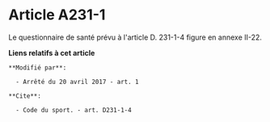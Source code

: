 # Article A231-1

Le questionnaire de santé prévu à l'article D. 231-1-4 figure en annexe II-22.

**Liens relatifs à cet article**

	**Modifié par**:

	  - Arrêté du 20 avril 2017 - art. 1

	**Cite**:

	  - Code du sport. - art. D231-1-4

